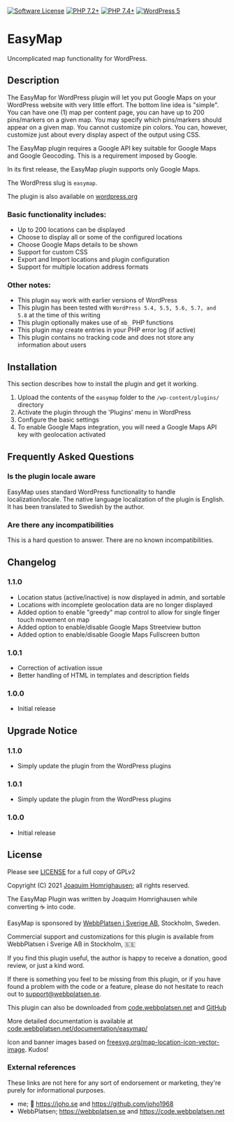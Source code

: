[![Software License](https://img.shields.io/badge/License-GPL%20v2-green.svg?style=flat-square)](LICENSE) [![PHP 7.2\+](https://img.shields.io/badge/PHP-7.2-blue?style=flat-square)](https://php.net) [![PHP 7.4\+](https://img.shields.io/badge/PHP-7.4-blue?style=flat-square)](https://php.net) [![WordPress 5](https://img.shields.io/badge/WordPress-5.8-orange?style=flat-square)](https://wordpress.org)

# EasyMap

Uncomplicated map functionality for WordPress.

## Description

The EasyMap for WordPress plugin will let you put Google Maps on your WordPress website with very little effort. The bottom line idea is "simple". You can have one (1) map per content page, you can have up to 200 pins/markers on a given map. You may specify which pins/markers should appear on a given map. You cannot customize pin colors. You can, however, customize just about every display aspect of the output using CSS.

The EasyMap plugin requires a Google API key suitable for Google Maps and Google Geocoding. This is a requirement imposed by Google.

In its first release, the EasyMap plugin supports only Google Maps.

The WordPress slug is `easymap`.

The plugin is also available on [wordpress.org](https://wordpress.org/plugins/easymap/)

### Basic functionality includes:

* Up to 200 locations can be displayed
* Choose to display all or some of the configured locations
* Choose Google Maps details to be shown
* Support for custom CSS
* Export and Import locations and plugin configuration
* Support for multiple location address formats

### Other notes:

* This plugin `may` work with earlier versions of WordPress
* This plugin has been tested with `WordPress 5.4, 5.5, 5.6, 5.7, and 5.8` at the time of this writing
* This plugin optionally makes use of `mb_` PHP functions
* This plugin may create entries in your PHP error log (if active)
* This plugin contains no tracking code and does not store any information about users

## Installation

This section describes how to install the plugin and get it working.

1. Upload the contents of the `easymap` folder to the `/wp-content/plugins/` directory
2. Activate the plugin through the 'Plugins' menu in WordPress
3. Configure the basic settings
4. To enable Google Maps integration, you will need a Google Maps API key with geolocation activated

## Frequently Asked Questions

### Is the plugin locale aware

EasyMap uses standard WordPress functionality to handle localization/locale. The native language localization of the plugin is English. It has been translated to Swedish by the author.

### Are there any incompatibilities

This is a hard question to answer. There are no known incompatibilities.

## Changelog

### 1.1.0
* Location status (active/inactive) is now displayed in admin, and sortable
* Locations with incomplete geolocation data are no longer displayed
* Added option to enable "greedy" map control to allow for single finger touch movement on map
* Added option to enable/disable Google Maps Streetview button
* Added option to enable/disable Google Maps Fullscreen button

### 1.0.1
* Correction of activation issue
* Better handling of HTML in templates and description fields

### 1.0.0
* Initial release

## Upgrade Notice

### 1.1.0
* Simply update the plugin from the WordPress plugins

### 1.0.1
* Simply update the plugin from the WordPress plugins

### 1.0.0
* Initial release

## License

Please see [LICENSE](LICENSE) for a full copy of GPLv2

Copyright (C) 2021 [Joaquim Homrighausen](https://github.com/joho1968); all rights reserved.

The EasyMap Plugin was written by Joaquim Homrighausen while converting :coffee: into code.

EasyMap is sponsored by [WebbPlatsen i Sverige AB](https://webbplatsen.se), Stockholm, Sweden.

Commercial support and customizations for this plugin is available from WebbPlatsen i Sverige AB in Stockholm, :sweden:

If you find this plugin useful, the author is happy to receive a donation, good review, or just a kind word.

If there is something you feel to be missing from this plugin, or if you have found a problem with the code or a feature, please do not hesitate to reach out to support@webbplatsen.se.

This plugin can also be downloaded from [code.webbplatsen.net](https://code.webbplatsen.net/wordpress/easymap/) and [GitHub](https://github.com/joho1968/easymap)

More detailed documentation is available at [code.webbplatsen.net/documentation/easymap/](https://code.webbplatsen.net/documentation/easymap/)

Icon and banner images based on [freesvg.org/map-location-icon-vector-image](https://freesvg.org/map-location-icon-vector-image). Kudos!

### External references

These links are not here for any sort of endorsement or marketing, they're purely for informational purposes.

* me; :monkey: https://joho.se and https://github.com/joho1968
* WebbPlatsen; https://webbplatsen.se and https://code.webbplatsen.net
